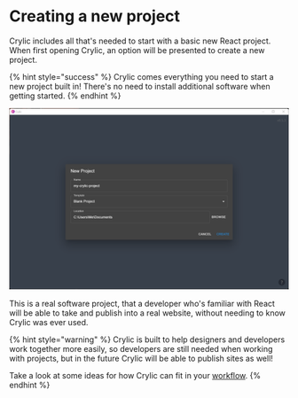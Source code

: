 # Creating a new project

Crylic includes all that's needed to start with a basic new React project. When first opening Crylic, an option will be presented to create a new project.

{% hint style="success" %}
Crylic comes everything you need to start a new project built in! There's no need to install additional software when getting started.
{% endhint %}

![Crylic's project creation dialog](<../.gitbook/assets/image (8).png>)

This is a real software project, that a developer who's familiar with React will be able to take and publish into a real website, without needing to know Crylic was ever used.

{% hint style="warning" %}
Crylic is built to help designers and developers work together more easily, so developers are still needed when working with projects, but in the future Crylic will be able to publish sites as well!

Take a look at some ideas for how Crylic can fit in your [workflow](../workflows/workflows-overview.md).
{% endhint %}
